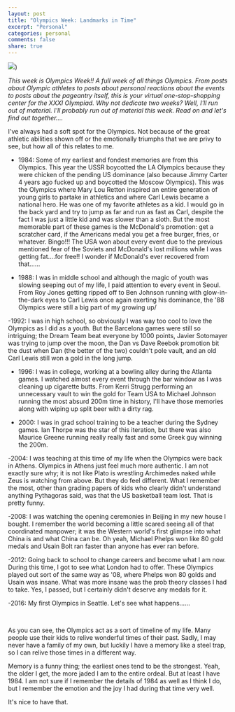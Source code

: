```yaml
---
layout: post
title: "Olympics Week: Landmarks in Time"
excerpt: "Personal"
categories: personal
comments: false
share: true
---
```


![](http://payload128.cargocollective.com/1/7/241690/4878270/Olympics-final2-1%20cropped_low%20res2.jpg))



*This week is Olympics Week!! A full week of all things Olympics. From posts about Olympic athletes to posts about personal reactions about the events to posts about the pageantry itself, this is your virtual one-stop-shopping center for the XXXI Olympiad. Why not dedicate two weeks? Well, I'll run out of material. I'll probably run out of material this week. Read on and let's find out together....*



I've always had a soft spot for the Olympics. Not because of the great athletic abilities shown off or the emotionally triumphs that we are privy to see, but how all of this relates to me.


- 1984: Some of my earliest and fondest memories are from this Olympics. This year the USSR boycotted the LA Olympics because they were chicken of the pending US dominance (also because Jimmy Carter 4 years ago fucked up and boycotted the Moscow Olympics). This was the Olympics where Mary Lou Retton inspired an entire generation of young girls to partake in athletics and where Carl Lewis became a national hero. He was one of my favorite athletes as a kid. I would go in the back yard and try to jump as far and run as fast as Carl, despite the fact I was just a little kid and was slower than a sloth. But the most memorable part of these games is the McDonald's promotion: get a scratcher card, if the Americans medal you get a free burger, fries, or whatever. Bingo!!! The USA won about every event due to the previous mentioned fear of the Soviets and McDonald's lost millions while I was getting fat....for free!! I wonder if McDonald's ever recovered from that......




- 1988: I was in middle school and although the magic of youth was slowing seeping out of my life, I paid attention to every event in Seoul. From Roy Jones getting ripped off to Ben Johnson running with glow-in-the-dark eyes to Carl Lewis once again exerting his dominance, the '88 Olympics were still a big part of my growing up/



-1992: I was in high school, so obviously I was way too cool to love the Olympics as I did as a youth. But the Barcelona games were still so intriguing; the Dream Team beat everyone by 1000 points, Javier Sotomayer was trying to jump over the moon, the Dan vs Dave Reebok promotion bit the dust when Dan (the better of the two) couldn't pole vault, and an old Carl Lewis still won a gold in the long jump.

- 1996: I was in college, working at a bowling alley during the Atlanta games. I watched almost every event through the bar window as I was cleaning up cigarette butts. From Kerri Strugg performing an unnecessary vault to win the gold for Team USA to Michael Johnson running the most absurd 200m time in history, I'll have those memories along with wiping up split beer with a dirty rag.


- 2000: I was in grad school training to be a teacher during the Sydney games. Ian Thorpe was the star of this iteration, but there was also Maurice Greene running really really fast and some Greek guy winning the 200m. 


-2004: I was teaching at this time of my life when the Olympics were back in Athens. Olympics in Athens just feel much more authentic. I am not exactly sure why; it is not like Plato is wrestling Archimedes naked while Zeus is watching from above. But they do feel different. What I remember the most, other than grading papers of kids who clearly didn't understand anything Pythagoras said, was that the US basketball team lost. That is pretty funny.


-2008: I was watching the opening ceremonies in Beijing in my new house I bought. I remember the world becoming a little scared seeing all of that coordinated manpower; it was the Western world's first glimpse into what China is and what China can be. Oh yeah, Michael Phelps won like 80 gold medals and Usain Bolt ran faster than anyone has ever ran before.


-2012: Going back to school to change careers and become what I am now. During this time, I got to see what London had to offer. These Olympics played out sort of the same way as '08, where Phelps won 80 golds and Usain was insane. What was more insane was the prob theory classes I had to take. Yes, I passed, but I certainly didn't deserve any medals for it.


-2016: My first Olympics in Seattle. Let's see what happens......




<br>


As you can see, the Olympics act as a sort of timeline of my life. Many people use their kids to relive wonderful times of their past. Sadly, I may never have a family of my own, but luckily I have a memory like a steel trap, so I can relive those times in a different way. 


Memory is a funny thing; the earliest ones tend to be the strongest. Yeah, the older I get, the more jaded I am to the entire ordeal. But at least I have 1984. I am not sure if I remember the details of 1984 as well as I think I do, but I remember the emotion and the joy I had during that time very well. 


It's nice to have that. 




